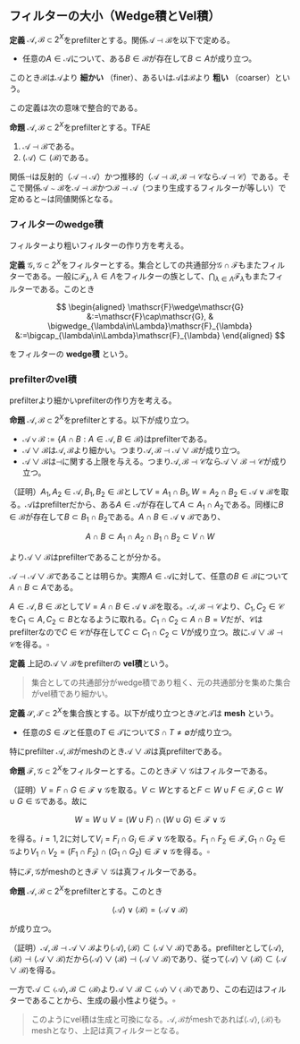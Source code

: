 ## フィルターの大小（Wedge積とVel積）

__定義__ $\mathscr{A}, \mathscr{B}\subset 2^{X}$をprefilterとする。関係$\mathscr{A}\dashv\mathscr{B}$を以下で定める。

- 任意の$A\in\mathscr{A}$について、ある$B\in\mathscr{B}$が存在して$B\subset A$が成り立つ。

このとき$\mathscr{B}$は$\mathscr{A}$より **細かい** （finer）、あるいは$\mathscr{A}$は$\mathscr{B}$より **粗い** （coarser）という。

この定義は次の意味で整合的である。

__命題__ $\mathscr{A}, \mathscr{B}\subset 2^{X}$をprefilterとする。TFAE

1. $\mathscr{A}\dashv\mathscr{B}$である。
1. $\langle \mathscr{A} \rangle\subset\langle \mathscr{B} \rangle$である。

関係$\dashv$は反射的（$\mathscr{A}\dashv\mathscr{A}$）かつ推移的（$\mathscr{A}\dashv\mathscr{B}, \mathscr{B}\dashv\mathscr{C}$なら$\mathscr{A}\dashv\mathscr{C}$）である。そこで関係$\mathscr{A}\sim\mathscr{B}$を$\mathscr{A}\dashv\mathscr{B}$かつ$\mathscr{B}\dashv\mathscr{A}$（つまり生成するフィルターが等しい）で定めると$\sim$は同値関係となる。


### フィルターのwedge積

フィルターより粗いフィルターの作り方を考える。

__定義__ $\mathscr{G}, \mathscr{G}\subset 2^{X}$をフィルターとする。集合としての共通部分$\mathscr{G}\cap\mathscr{F}$もまたフィルターである。一般に$\mathscr{F}_{\lambda}, \lambda\in\Lambda$をフィルターの族として、$\bigcap_{\lambda\in\Lambda}\mathscr{F}_{\lambda}$もまたフィルターである。このとき

$$
\begin{aligned}
\mathscr{F}\wedge\mathscr{G} &:=\mathscr{F}\cap\mathscr{G}, & \bigwedge_{\lambda\in\Lambda}\mathscr{F}_{\lambda} &:=\bigcap_{\lambda\in\Lambda}\mathscr{F}_{\lambda}
\end{aligned}
$$

をフィルターの **wedge積** という。


### prefilterのvel積

prefilterより細かいprefilterの作り方を考える。

__命題__ $\mathscr{A}, \mathscr{B}\subset 2^{X}$をprefilterとする。以下が成り立つ。

- $\mathscr{A}\vee\mathscr{B}:=\lbrace A\cap B : A\in\mathscr{A}, B\in\mathscr{B} \rbrace$はprefilterである。
- $\mathscr{A}\vee\mathscr{B}$は$\mathscr{A}, \mathscr{B}$より細かい。つまり$\mathscr{A}, \mathscr{B}\dashv\mathscr{A}\vee\mathscr{B}$が成り立つ。
- $\mathscr{A}\vee\mathscr{B}$は$\dashv$に関する上限を与える。つまり$\mathscr{A}, \mathscr{B}\dashv\mathscr{C}$なら$\mathscr{A}\vee\mathscr{B}\dashv\mathscr{C}$が成り立つ。

（証明）$A_{1}, A_{2}\in\mathscr{A}, B_{1}, B_{2}\in\mathscr{B}$として$V=A_{1}\cap B_{1}, W=A_{2}\cap B_{2}\in\mathscr{A}\vee\mathscr{B}$を取る。$\mathscr{A}$はprefilterだから、ある$A\in\mathscr{A}$が存在して$A\subset A_{1}\cap A_{2}$である。同様に$B\in\mathscr{B}$が存在して$B\subset B_{1}\cap B_{2}$である。$A\cap B\in\mathscr{A}\vee\mathscr{B}$であり、

$$
A\cap B\subset A_{1}\cap A_{2}\cap B_{1}\cap B_{2}\subset V\cap W
$$

より$\mathscr{A}\vee\mathscr{B}$はprefilterであることが分かる。

$\mathscr{A}\dashv\mathscr{A}\vee\mathscr{B}$であることは明らか。実際$A\in\mathscr{A}$に対して、任意の$B\in\mathscr{B}$について$A\cap B\subset A$である。

$A\in\mathscr{A}, B\in\mathscr{B}$として$V=A\cap B\in\mathscr{A}\vee\mathscr{B}$を取る。$\mathscr{A}, \mathscr{B}\dashv\mathscr{C}$より、$C_{1}, C_{2}\in\mathscr{C}$を$C_{1}\subset A, C_{2}\subset B$となるように取れる。$C_{1}\cap C_{2}\subset A\cap B=V$だが、$\mathscr{C}$はprefilterなので$C\in\mathscr{C}$が存在して$C\subset C_{1}\cap C_{2}\subset V$が成り立つ。故に$\mathscr{A}\vee\mathscr{B}\dashv\mathscr{C}$を得る。$\square$

__定義__ 上記の$\mathscr{A}\vee\mathscr{B}$をprefilterの **vel積**という。

> 集合としての共通部分がwedge積であり粗く、元の共通部分を集めた集合がvel積であり細かい。

__定義__ $\mathscr{S}, \mathscr{T}\subset 2^{X}$を集合族とする。以下が成り立つとき$\mathscr{S}$と$\mathscr{T}$は **mesh** という。

- 任意の$S\in\mathscr{S}$と任意の$T\in\mathscr{T}$について$S\cap T\neq\emptyset$が成り立つ。

特にprefilter $\mathscr{A}, \mathscr{B}$がmeshのとき$\mathscr{A}\vee\mathscr{B}$は真prefilterである。


__命題__ $\mathscr{F}, \mathscr{G}\subset 2^{X}$をフィルターとする。このとき$\mathscr{F}\vee\mathscr{G}$はフィルターである。

（証明）$V=F\cap G\in\mathscr{F}\vee\mathscr{G}$を取る。$V\subset W$とすると$F\subset W\cup F\in\mathscr{F}, G\subset W\cup G\in\mathscr{G}$である。故に

$$
W=W\cup V=( W\cup F )\cap( W\cup G )\in\mathscr{F}\vee\mathscr{G}
$$

を得る。$i=1, 2$に対して$V_{i}=F_{i}\cap G_{i}\in\mathscr{F}\vee\mathscr{G}$を取る。$F_{1}\cap F_{2}\in\mathscr{F}, G_{1}\cap G_{2}\in\mathscr{G}$より$V_{1}\cap V_{2}=( F_{1}\cap F_{2} )\cap( G_{1}\cap G_{2} )\in\mathscr{F}\vee\mathscr{G}$を得る。$\square$

特に$\mathscr{F}, \mathscr{G}$がmeshのとき$\mathscr{F}\vee\mathscr{G}$は真フィルターである。

__命題__ $\mathscr{A}, \mathscr{B}\subset 2^{X}$をprefilterとする。このとき

$$
\langle \mathscr{A} \rangle\vee\langle \mathscr{B} \rangle=\langle \mathscr{A}\vee\mathscr{B} \rangle
$$

が成り立つ。

（証明）$\mathscr{A}, \mathscr{B}\dashv\mathscr{A}\vee\mathscr{B}$より$\langle \mathscr{A} \rangle, \langle \mathscr{B} \rangle\subset\langle \mathscr{A}\vee\mathscr{B} \rangle$である。prefilterとして$\langle \mathscr{A} \rangle, \langle \mathscr{B} \rangle\dashv\langle \mathscr{A}\vee\mathscr{B} \rangle$だから$\langle \mathscr{A} \rangle\vee\langle \mathscr{B} \rangle\dashv\langle \mathscr{A}\vee\mathscr{B} \rangle$であり、従って$\langle \mathscr{A} \rangle\vee\langle \mathscr{B} \rangle\subset\langle \mathscr{A}\vee\mathscr{B} \rangle$を得る。

一方で$\mathscr{A}\subset\langle \mathscr{A} \rangle, \mathscr{B}\subset\langle \mathscr{B} \rangle$より$\mathscr{A}\vee\mathscr{B}\subset\langle \mathscr{A} \rangle\vee\langle\ \mathscr{B} \rangle$であり、この右辺はフィルターであることから、生成の最小性より従う。$\square$

> このようにvel積は生成と可換になる。$\mathscr{A}, \mathscr{B}$がmeshであれば$\langle \mathscr{A} \rangle, \langle \mathscr{B} \rangle$もmeshとなり、上記は真フィルターとなる。